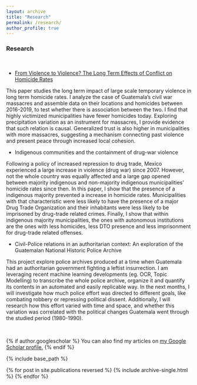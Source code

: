 ```yaml
---
layout: archive
title: "Research"
permalink: /research/
author_profile: true
---
```


### Research
<br/>

* [From Violence to Violence? The Long Term
Effects of Conflict on Homicide Rates](Violence_to_Violence.pdf) 

This paper studies the long term impact of large scale temporary violence
in long term homicide rates. I analyze the case of Guatemala’s
civil war massacres and assemble data on their locations and homicides
between 2016-2019, to test whether there is association between the two.
I find that highly victimized municipalities have fewer homicides today.
Exploring precipitation variation as an instrument for massacres, I provide
evidence that such relation is causal. Generalized trust is also higher in
municipalities with more massacres, suggesting a mechanism connecting
past violence and present peace through increased local cohesion.

* Indigenous communities and the containment of drug-war
violence

Following a policy of increased repression to drug trade, Mexico experienced a large increase
in violence (drug war) since 2007. However, not the whole country was equally affected and
a large gap opened between majority indigenous and non-majority indigenous municipalities'
homicide rates since then. In this paper, I show that the presence of a indigenous majority
prevented a increase in homicide rates. Municipalities with that characteristic were less likely
to have the presence of a major Drug Trade Organization and their inhabitants were less likely
to be imprisoned by drug-trade related crimes. Finally, I show that within indigenous majority municipalities, the
ones with autonomous institutions are the ones with less homicides, less DTO presence and less imprisonment for drug-trade related offenses.

* Civil-Police relations in an authoritarian context: An exploration of the Guatemalan
National Historic Police Archive

This project explore police archives produced at a time when Guatemala had an authoritarian government fighting a leftist insurrection. I am leveraging recent machine learning developments (eg. OCR, Topic Modelling) to transcribe the whole police archive, organize it and quantify its contents in an automated and easily replicable way. In the next months, I will investigate how much police effort was directed to different goals, like combating robbery or repressing political dissent. Additionally, I will research how this effort varied with time and space, and whether this variation was correlated with the political changes Guatemala went through the studied period (1980-1990). 

<br/>

{% if author.googlescholar %}
  You can also find my articles on <u><a href="{{author.googlescholar}}">my Google Scholar profile</a>.</u>
{% endif %}

{% include base_path %}

{% for post in site.publications reversed %}
  {% include archive-single.html %}
{% endfor %}
